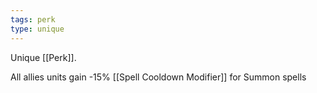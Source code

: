 ```yaml
---
tags: perk
type: unique
---
```


Unique [[Perk]].

All allies units gain -15% [[Spell Cooldown Modifier]] for Summon spells
